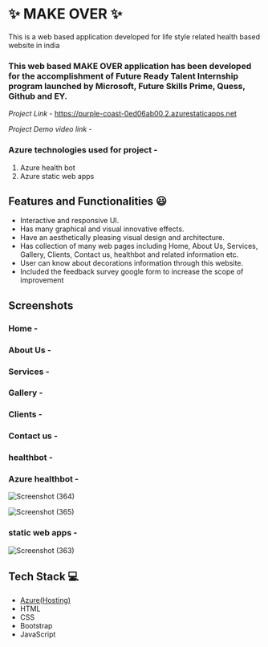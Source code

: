 # ✨ MAKE OVER  ✨

This is a web based application developed for life style related health based website in india

### This web based MAKE OVER application has been developed for the accomplishment of Future Ready Talent Internship program launched by Microsoft, Future Skills Prime, Quess, Github and EY.


*Project Link* - https://purple-coast-0ed06ab00.2.azurestaticapps.net

*Project Demo video link* - 








### Azure technologies used for project  -
1. Azure health bot
2. Azure static web apps


## Features and Functionalities 😃

- Interactive and responsive UI.
- Has many graphical and visual innovative effects.
- Have an aesthetically pleasing visual design and architecture.
- Has collection of many web pages including Home, About Us, Services, Gallery, Clients, Contact us, healthbot and  related information etc.
- User can know about decorations information through this website.
- Included the feedback survey google form to increase the scope of improvement 

## Screenshots

 

### Home -







   

### About Us -






### Services -








### Gallery -







### Clients -









### Contact us -





### healthbot -






### Azure healthbot -
![Screenshot (364)](https://user-images.githubusercontent.com/120080328/213350216-c9aa6b89-9939-43e0-8511-fcbd8ae7c809.png)

![Screenshot (365)](https://user-images.githubusercontent.com/120080328/213350225-3f05dce5-c932-4371-94bb-51fc082b85a7.png)







### static web apps -
![Screenshot (363)](https://user-images.githubusercontent.com/120080328/213350237-575e11fa-793c-4fe6-a49d-7aeeca86b322.png)









## Tech Stack 💻

- [Azure(Hosting)](https://azure.microsoft.com/en-in/features/azure-portal/)
- HTML
- CSS
- Bootstrap
- JavaScript
